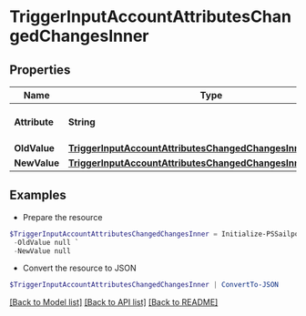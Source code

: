 # TriggerInputAccountAttributesChangedChangesInner
## Properties

Name | Type | Description | Notes
------------ | ------------- | ------------- | -------------
**Attribute** | **String** | The name of the attribute. | 
**OldValue** | [**TriggerInputAccountAttributesChangedChangesInnerOldValue**](TriggerInputAccountAttributesChangedChangesInnerOldValue.md) |  | 
**NewValue** | [**TriggerInputAccountAttributesChangedChangesInnerNewValue**](TriggerInputAccountAttributesChangedChangesInnerNewValue.md) |  | 

## Examples

- Prepare the resource
```powershell
$TriggerInputAccountAttributesChangedChangesInner = Initialize-PSSailpointBetaTriggerInputAccountAttributesChangedChangesInner  -Attribute sn `
 -OldValue null `
 -NewValue null
```

- Convert the resource to JSON
```powershell
$TriggerInputAccountAttributesChangedChangesInner | ConvertTo-JSON
```

[[Back to Model list]](../README.md#documentation-for-models) [[Back to API list]](../README.md#documentation-for-api-endpoints) [[Back to README]](../README.md)

